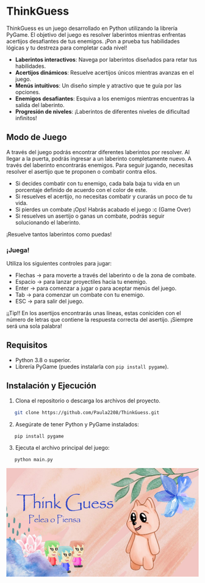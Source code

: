 # ThinkGuess

ThinkGuess es un juego desarrollado en Python utilizando la librería PyGame. El objetivo del juego es resolver laberintos mientras enfrentas acertijos desafiantes de tus enemigos. ¡Pon a prueba tus habilidades lógicas y tu destreza para completar cada nivel!

- **Laberintos interactivos**: Navega por laberintos diseñados para retar tus habilidades.
- **Acertijos dinámicos**: Resuelve acertijos únicos mientras avanzas en el juego.
- **Menús intuitivos**: Un diseño simple y atractivo que te guía por las opciones.
- **Enemigos desafiantes**: Esquiva a los enemigos mientras encuentras la salida del laberinto.
- **Progresión de niveles**: ¡Laberintos de diferentes niveles de dificultad infinitos!

## Modo de Juego

A través del juego podrás encontrar diferentes laberintos por resolver. Al llegar a la puerta, podrás ingresar a un laberinto completamente nuevo. A través del laberinto encontrarás enemigos. Para seguir jugando, necesitas resolver el asertijo que te proponen o combatir contra ellos.

* Si decides combatir con tu enemigo, cada bala baja tu vida en un porcentaje definido de acuerdo con el color de este.
* Si resuelves el acertijo, no necesitas combatir y curarás un poco de tu vida.
* Si pierdes un combate ¡Ops! Habrás acabado el juego :c (Game Over)
* Si resuelves un asertijo o ganas un combate, podrás seguir solucionando el laberinto.

¡Resuelve tantos laberintos como puedas!

### ¡Juega!

Utiliza los siguientes controles para jugar:

* Flechas -> para moverte a través del laberinto o de la zona de combate.
* Espacio -> para lanzar proyectiles hacia tu enemigo.
* Enter -> para comenzar a jugar o para aceptar menús del juego.
* Tab -> para comenzar un combate con tu enemigo.
* ESC -> para salir del juego.

¡¡Tip!!
En los asertijos encontrarás unas líneas, estas coniciden con el número de letras que contiene la respuesta correcta del asertijo. ¡Siempre será una sola palabra!


## Requisitos

- Python 3.8 o superior.
- Librería PyGame (puedes instalarla con `pip install pygame`).

## Instalación y Ejecución

1. Clona el repositorio o descarga los archivos del proyecto.
```bash
   git clone https://github.com/Paula2208/ThinkGuess.git
```

2. Asegúrate de tener Python y PyGame instalados:

```bash
   pip install pygame
```

3. Ejecuta el archivo principal del juego:

```bash
   python main.py
```

![Base Principal de Think Guess](assets/thinkguess.jpg "Think Guess")